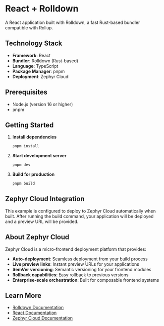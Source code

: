# React + Rolldown

A React application built with Rolldown, a fast Rust-based bundler compatible with Rollup.

## Technology Stack

- **Framework**: React
- **Bundler**: Rolldown (Rust-based)
- **Language**: TypeScript
- **Package Manager**: pnpm
- **Deployment**: Zephyr Cloud

## Prerequisites

- Node.js (version 16 or higher)
- pnpm

## Getting Started

1. **Install dependencies**
   ```bash
   pnpm install
   ```

2. **Start development server**
   ```bash
   pnpm dev
   ```

3. **Build for production**
   ```bash
   pnpm build
   ```

## Zephyr Cloud Integration

This example is configured to deploy to Zephyr Cloud automatically when built. After running the build command, your application will be deployed and a preview URL will be provided.

## About Zephyr Cloud

Zephyr Cloud is a micro-frontend deployment platform that provides:
- **Auto-deployment**: Seamless deployment from your build process
- **Live preview links**: Instant preview URLs for your applications
- **SemVer versioning**: Semantic versioning for your frontend modules
- **Rollback capabilities**: Easy rollback to previous versions
- **Enterprise-scale orchestration**: Built for composable frontend systems

## Learn More

- [Rolldown Documentation](https://rolldown.rs/)
- [React Documentation](https://reactjs.org/)
- [Zephyr Cloud Documentation](https://docs.zephyr-cloud.io)